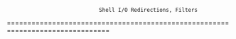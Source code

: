                                  Shell I/O Redirections, Filters
===============================================================================

